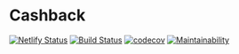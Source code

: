 # Cashback
[![Netlify Status](https://api.netlify.com/api/v1/badges/79e56956-4d28-445f-b90e-afb8df0d9990/deploy-status)](https://app.netlify.com/sites/cashback-boticario/deploys)
[![Build Status](https://travis-ci.org/ViniciusVinna/cashback.svg?branch=master)](https://travis-ci.org/ViniciusVinna/cashback)
[![codecov](https://codecov.io/gh/ViniciusVinna/cashback/branch/master/graph/badge.svg)](https://codecov.io/gh/ViniciusVinna/cashback)
[![Maintainability](https://api.codeclimate.com/v1/badges/c06c55e767c340053218/maintainability)](https://codeclimate.com/github/ViniciusVinna/cashback/maintainability)

